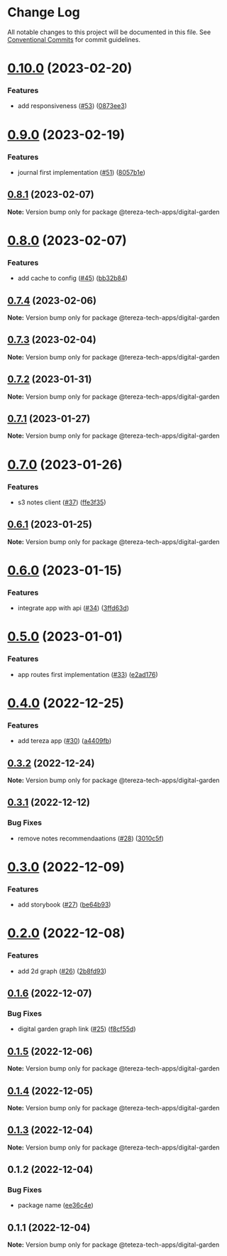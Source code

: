 # Change Log

All notable changes to this project will be documented in this file.
See [Conventional Commits](https://conventionalcommits.org) for commit guidelines.

# [0.10.0](https://github.com/terezatech/tereza-tech/compare/@tereza-tech-apps/digital-garden@0.9.0...@tereza-tech-apps/digital-garden@0.10.0) (2023-02-20)

### Features

- add responsiveness ([#53](https://github.com/terezatech/tereza-tech/issues/53)) ([0873ee3](https://github.com/terezatech/tereza-tech/commit/0873ee3f130c8904f76605989800bdc443d8c3a8))

# [0.9.0](https://github.com/terezatech/tereza-tech/compare/@tereza-tech-apps/digital-garden@0.8.1...@tereza-tech-apps/digital-garden@0.9.0) (2023-02-19)

### Features

- journal first implementation ([#51](https://github.com/terezatech/tereza-tech/issues/51)) ([8057b1e](https://github.com/terezatech/tereza-tech/commit/8057b1e42c022af10d526a6fe8016cfacbb6aff9))

## [0.8.1](https://github.com/terezatech/tereza-tech/compare/@tereza-tech-apps/digital-garden@0.8.0...@tereza-tech-apps/digital-garden@0.8.1) (2023-02-07)

**Note:** Version bump only for package @tereza-tech-apps/digital-garden

# [0.8.0](https://github.com/terezatech/tereza-tech/compare/@tereza-tech-apps/digital-garden@0.7.4...@tereza-tech-apps/digital-garden@0.8.0) (2023-02-07)

### Features

- add cache to config ([#45](https://github.com/terezatech/tereza-tech/issues/45)) ([bb32b84](https://github.com/terezatech/tereza-tech/commit/bb32b846a20c9a01f6ac2136aea0a50afce04b20))

## [0.7.4](https://github.com/terezatech/tereza-tech/compare/@tereza-tech-apps/digital-garden@0.7.3...@tereza-tech-apps/digital-garden@0.7.4) (2023-02-06)

**Note:** Version bump only for package @tereza-tech-apps/digital-garden

## [0.7.3](https://github.com/terezatech/tereza-tech/compare/@tereza-tech-apps/digital-garden@0.7.2...@tereza-tech-apps/digital-garden@0.7.3) (2023-02-04)

**Note:** Version bump only for package @tereza-tech-apps/digital-garden

## [0.7.2](https://github.com/terezatech/tereza-tech/compare/@tereza-tech-apps/digital-garden@0.7.1...@tereza-tech-apps/digital-garden@0.7.2) (2023-01-31)

**Note:** Version bump only for package @tereza-tech-apps/digital-garden

## [0.7.1](https://github.com/terezatech/tereza-tech/compare/@tereza-tech-apps/digital-garden@0.7.0...@tereza-tech-apps/digital-garden@0.7.1) (2023-01-27)

**Note:** Version bump only for package @tereza-tech-apps/digital-garden

# [0.7.0](https://github.com/terezatech/tereza-tech/compare/@tereza-tech-apps/digital-garden@0.6.1...@tereza-tech-apps/digital-garden@0.7.0) (2023-01-26)

### Features

- s3 notes client ([#37](https://github.com/terezatech/tereza-tech/issues/37)) ([ffe3f35](https://github.com/terezatech/tereza-tech/commit/ffe3f35aeb3f63b413fc2696473624c8922ef0d6))

## [0.6.1](https://github.com/terezatech/tereza-tech/compare/@tereza-tech-apps/digital-garden@0.6.0...@tereza-tech-apps/digital-garden@0.6.1) (2023-01-25)

**Note:** Version bump only for package @tereza-tech-apps/digital-garden

# [0.6.0](https://github.com/terezatech/tereza-tech/compare/@tereza-tech-apps/digital-garden@0.5.0...@tereza-tech-apps/digital-garden@0.6.0) (2023-01-15)

### Features

- integrate app with api ([#34](https://github.com/terezatech/tereza-tech/issues/34)) ([3ffd63d](https://github.com/terezatech/tereza-tech/commit/3ffd63d1c530e584702860085df58d9632c67381))

# [0.5.0](https://github.com/terezatech/tereza-tech/compare/@tereza-tech-apps/digital-garden@0.4.0...@tereza-tech-apps/digital-garden@0.5.0) (2023-01-01)

### Features

- app routes first implementation ([#33](https://github.com/terezatech/tereza-tech/issues/33)) ([e2ad176](https://github.com/terezatech/tereza-tech/commit/e2ad1768d96cf9859a552d3b1c9f62300c4373b2))

# [0.4.0](https://github.com/terezatech/tereza-tech/compare/@tereza-tech-apps/digital-garden@0.3.2...@tereza-tech-apps/digital-garden@0.4.0) (2022-12-25)

### Features

- add tereza app ([#30](https://github.com/terezatech/tereza-tech/issues/30)) ([a4409fb](https://github.com/terezatech/tereza-tech/commit/a4409fbc730459f8a88a59b8af26456c59c4bd71))

## [0.3.2](https://github.com/terezatech/tereza-tech/compare/@tereza-tech-apps/digital-garden@0.3.1...@tereza-tech-apps/digital-garden@0.3.2) (2022-12-24)

**Note:** Version bump only for package @tereza-tech-apps/digital-garden

## [0.3.1](https://github.com/terezatech/tereza-tech/compare/@tereza-tech-apps/digital-garden@0.3.0...@tereza-tech-apps/digital-garden@0.3.1) (2022-12-12)

### Bug Fixes

- remove notes recommendaations ([#28](https://github.com/terezatech/tereza-tech/issues/28)) ([3010c5f](https://github.com/terezatech/tereza-tech/commit/3010c5f7bd8ecd9da9e0e5cb79e16e5187771546))

# [0.3.0](https://github.com/terezatech/tereza-tech/compare/@tereza-tech-apps/digital-garden@0.2.0...@tereza-tech-apps/digital-garden@0.3.0) (2022-12-09)

### Features

- add storybook ([#27](https://github.com/terezatech/tereza-tech/issues/27)) ([be64b93](https://github.com/terezatech/tereza-tech/commit/be64b93000f7a71666dc240e78a0df09c0760282))

# [0.2.0](https://github.com/terezatech/tereza-tech/compare/@tereza-tech-apps/digital-garden@0.1.6...@tereza-tech-apps/digital-garden@0.2.0) (2022-12-08)

### Features

- add 2d graph ([#26](https://github.com/terezatech/tereza-tech/issues/26)) ([2b8fd93](https://github.com/terezatech/tereza-tech/commit/2b8fd93399076ccb7d1c784ff0eea963268b293f))

## [0.1.6](https://github.com/terezatech/tereza-tech/compare/@tereza-tech-apps/digital-garden@0.1.5...@tereza-tech-apps/digital-garden@0.1.6) (2022-12-07)

### Bug Fixes

- digital garden graph link ([#25](https://github.com/terezatech/tereza-tech/issues/25)) ([f8cf55d](https://github.com/terezatech/tereza-tech/commit/f8cf55db241543e54c0c464196da486668465452))

## [0.1.5](https://github.com/terezatech/tereza-tech/compare/@tereza-tech-apps/digital-garden@0.1.4...@tereza-tech-apps/digital-garden@0.1.5) (2022-12-06)

**Note:** Version bump only for package @tereza-tech-apps/digital-garden

## [0.1.4](https://github.com/terezatech/tereza-tech/compare/@tereza-tech-apps/digital-garden@0.1.3...@tereza-tech-apps/digital-garden@0.1.4) (2022-12-05)

**Note:** Version bump only for package @tereza-tech-apps/digital-garden

## [0.1.3](https://github.com/terezatech/tereza-tech/compare/@tereza-tech-apps/digital-garden@0.1.2...@tereza-tech-apps/digital-garden@0.1.3) (2022-12-04)

**Note:** Version bump only for package @tereza-tech-apps/digital-garden

## 0.1.2 (2022-12-04)

### Bug Fixes

- package name ([ee36c4e](https://github.com/terezatech/tereza-tech/commit/ee36c4e06cf46c4717a2a44e698873e9696ec8da))

## 0.1.1 (2022-12-04)

**Note:** Version bump only for package @teteza-tech-apps/digital-garden
